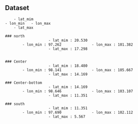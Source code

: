 ## Dataset
		- lat_mim
	- lon_min	- lon_max
		- lat_max
	
	### north
						- lat_mim : 20.530
			- lon_min : 97.262				- lon_max : 101.382
						- lat_max : 17.298
						

	### Center
						- lat_mim : 18.480
			- lon_min : 98.141 				- lon_max : 105.667
						- lat_max : 14.169
						
	### Center-bottom
						- lat_mim : 14.169
			- lon_min : 98.646  			- lon_max : 103.107
						- lat_max : 11.351
						
	### south
						- lat_mim : 11.351
			- lon_min : 97.690  			- lon_max : 102.112
						- lat_max : 5.567